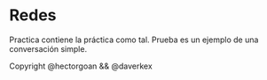 # Redes

Practica contiene la práctica como tal.
Prueba es un ejemplo de una conversación simple.

Copyright @hectorgoan && @daverkex
